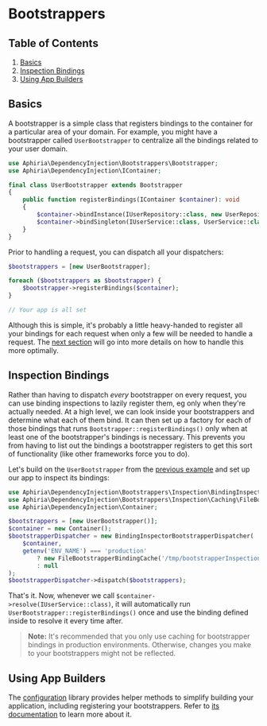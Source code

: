 <h1 id="doc-title">Bootstrappers</h1>

<section class="toc" markdown="1">

<h2 id="table-of-contents">Table of Contents</h2>

1. [Basics](#basics)
2. [Inspection Bindings](#inspection-bindings)
3. [Using App Builders](#using-app-builders)

</section>

<h2 id="basics">Basics</h2>

A bootstrapper is a simple class that registers bindings to the container for a particular area of your domain.  For example, you might have a bootstrapper called `UserBootstrapper` to centralize all the bindings related to your user domain.

```php
use Aphiria\DependencyInjection\Bootstrappers\Bootstrapper;
use Aphiria\DependencyInjection\IContainer;

final class UserBootstrapper extends Bootstrapper
{
    public function registerBindings(IContainer $container): void
    {
        $container->bindInstance(IUserRepository::class, new UserRepository());
        $container->bindSingleton(IUserService::class, UserService::class);
    }
}
```

Prior to handling a request, you can dispatch all your dispatchers:

```php
$bootstrappers = [new UserBootstrapper];

foreach ($bootstrappers as $bootstrapper) {
    $bootstrapper->registerBindings($container);
}

// Your app is all set
```

Although this is simple, it's probably a little heavy-handed to register all your bindings for each request when only a few will be needed to handle a request.  The [next section](#inspection-bindings) will go into more details on how to handle this more optimally.

<h2 id="inspection-bindings">Inspection Bindings</h2>

Rather than having to dispatch _every_ bootstrapper on every request, you can use binding inspections to lazily register them, eg only when they're actually needed.  At a high level, we can look inside your bootstrappers and determine what each of them bind.  It can then set up a factory for each of those bindings that runs `Bootstrapper::registerBindings()` only when at least one of the bootstrapper's bindings is necessary.  This prevents you from having to list out the bindings a bootstrapper registers to get this sort of functionality (like other frameworks force you to do).

Let's build on the `UserBootstrapper` from the [previous example](#basics) and set up our app to inspect its bindings:

```php
use Aphiria\DependencyInjection\Bootstrappers\Inspection\BindingInspectorBootstrapperDispatcher;
use Aphiria\DependencyInjection\Bootstrappers\Inspection\Caching\FileBootstrapperBindingCache;
use Aphiria\DependencyInjection\Container;

$bootstrappers = [new UserBootstrapper()];
$container = new Container();
$bootstrapperDispatcher = new BindingInspectorBootstrapperDispatcher(
    $container,
    getenv('ENV_NAME') === 'production'
        ? new FileBootstrapperBindingCache('/tmp/bootstrapperInspections.txt')
        : null
);
$bootstrapperDispatcher->dispatch($bootstrappers);
```

That's it.  Now, whenever we call `$container->resolve(IUserService::class)`, it will automatically run `UserBootstrapper::registerBindings()` once and use the binding defined inside to resolve it every time after.

> **Note:** It's recommended that you only use caching for bootstrapper bindings in production environments.  Otherwise, changes you make to your bootstrappers might not be reflected.

<h2 id="using-app-builders">Using App Builders</h2>

The [configuration](configuring.md) library provides helper methods to simplify building your application, including registering your bootstrappers.  Refer to [its documentation](configuring.md#configuring-bootstrappers) to learn more about it.
